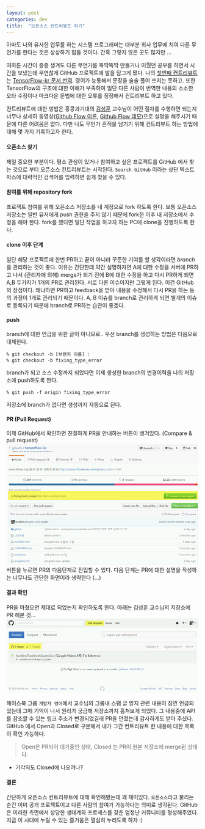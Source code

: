 ```yaml
---
layout: post
categories: dev
title:  "오픈소스 컨트리뷰트 하기"
---
```



아마도 나와 유사한 업무를 하는 시스템 프로그래머는 대부분 회사 업무에 치여 다른 무언가를 한다는 것은 상상하기 힘들 것이다. 간혹 그렇지 않은 곳도 많지만 ...

여하튼 시간이 종종 생겨도 다른 무언가를 뚝딱뚝딱 만들거나 미뤘던 공부를 하면서 시간을 보냈는데 우연찮게 GitHub 프로젝트에 발을 담그게 됐다. 나의 [첫번째 컨트리뷰트](https://github.com/tensorflowkorea/tensorflow-kr/pull/115)는 [TensorFlow-kr 문서 번역](https://github.com/tensorflowkorea/tensorflow-kr). 영어가 능통해서 문장을 술술 풀어 쓰지는 못하고. 또한 TensorFlow의 구조에 대한 이해가 부족하여 일단 다른 사람이 번역한 내용의 소소한 오타 수정이나 마크다운 문법에 대한 오류를 정정해서 컨트리뷰트 하고 있다.

컨트리뷰트에 대한 벙법은 홍콩과기대의 [김성훈](https://github.com/hunkim) 교수님이 어떤 절차를 수행하면 되는지 너무나 상세히 동영상([Github Flow 이론](https://www.youtube.com/watch?v=x-b_ij22vWg ), [Github Flow 데모](https://www.youtube.com/watch?v=GeFkVB8w7uM ))으로 설명을 해주시기 때문에 다른 어려움은 없다. 다만 나도 무언가 흔적을 남기기 위해 컨트리뷰트 하는 방법에 대해 몇 가지 기록하고자 한다.

#### **오픈소스 찾기**

제일 중요한 부분이다. 평소 관심이 있거나 참여하고 싶은 프로젝트를 GitHub 에서 찾는 것으로 부터 오픈소스 컨트리뷰트는 시작된다. `Search GitHub` 이라는 상단 텍스트박스에 대략적인 검색어를 입력하면 쉽게 찾을 수 있다. 

#### **참여를 위해 repository fork**
프로젝트 참여를 위해 오픈소스 저장소를 내 계정으로 fork 하도록 한다. 보통 오픈소스 저장소는 일반 유저에게 push 권한을 주지 않기 때문에 fork한 이후 내 저장소에서 수정을 해야 한다. fork를 했다면 일단 작업을 하고자 하는 PC에 clone을 진행하도록 한다.

#### **clone 이후 단계**
일단 해당 프로젝트에 한번 PR하고 끝이 아니라 꾸준한 기여를 할 생각이라면 *branch*를 관리하는 것이 좋다. 이유는 간단한데 약간 설명하자면 A에 대한 수정을 서버에 PR하고 나서 (관리자에 의해) merge가 되기 전에 B에 대한 수정을 하고 다시 PR하게 되면 A,B 두가지가 1개의 PR로 관리된다. 서로 다른 이슈이지만 그렇게 된다. 이건 GitHub의 장점이다. 왜냐하면 PR하고 feedback을 받아 내용을 수정해서 다시 PR을 하는 등의 과정이 1개로 관리되기 때문이다. A, B 이슈를 branch로 관리하게 되면 별개의 이슈로 등록되기 때문에 branch로 PR하는 습관이 좋겠다.

#### **push**
branch에 대한 언급을 위한 글이 아니므로.. 우선 branch를 생성하는 방법은 다음으로 대체한다.
```
% git checkout -b [브랜치 이름] :
% git checkout -b fixing_type_error
```

branch가 되고 소스 수정까지 되었다면 이제 생성한 branch의 변경이력을 나의 저장소에 push하도록 한다.  
```
% git push -f origin fixing_type_error
```
저장소에 branch가 없다면 생성까지 자동으로 된다.

#### **PR (Pull Request)**
이제 GitHub에서 확인하면 친절하게 PR을 안내하는 버튼이 생겨있다. (Compare & pull request)
<img src="/image/20161014/PR2.png"  style="max-width:100%;max-height:100%;">
버튼을 누르면 PR의 다음단계로 진입할 수 있다. 다음 단계는 PR에 대한 설명을 작성하는 너무나도 간단한 화면이라 생략한다 (...)

#### **결과 확인**
PR을 마쳤으면 제대로 되었는지 확인하도록 한다. 
아래는 김성훈 교수님의 저장소에 PR 해본 것...
<img src="/image/20161014/PR.png"  style="max-width:100%;max-height:100%;">

페이스북 그룹 `개발자 영어`에서 교수님의 그룹내 스팸 글 방지 관련 내용이 잠깐 언급되었는데 그때 기억이 나서 원리가 궁금해 저장소까지 훔쳐보게 되었다. 그 내용중에 API를 참조할 수 있는 링크 주소가 변경되었길래 PR을 던졌는데 감사하게도 받아 주셨다. GitHub 에서 Open과 Closed로 구분해서 내가 그간 컨트리뷰트 한 내용에 대한 목록이 확인 가능하다.
>Open은 PR되어 대기중인 상태, Closed 는 PR이 원본 저장소에 merge된 상태다.  
- 기각되도 Closed에 나오려나?


#### **결론**
간단하게 오픈소스 컨트리뷰트에 대해 확인해봤는데 꽤 재미있다. `오픈소스`라고 불리는 순간 이미 공개 프로젝트이고 다른 사람의 참여가 가능하다는 의미로 생각된다. GitHub은 이러한 측면에서 상당한 생태계와 프로세스를 갖춘 엄청난 커뮤니티를 형성해주었다. 지금 이 시대에 누릴 수 있는 즐거움은 열심히 누리도록 하자 :)

